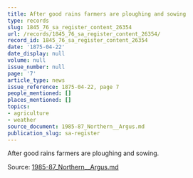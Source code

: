 ```yaml
---
title: After good rains farmers are ploughing and sowing
type: records
slug: 1845_76_sa_register_content_26354
url: /records/1845_76_sa_register_content_26354/
record_id: 1845_76_sa_register_content_26354
date: '1875-04-22'
date_display: null
volume: null
issue_number: null
page: '7'
article_type: news
issue_reference: 1875-04-22, page 7
people_mentioned: []
places_mentioned: []
topics:
- agriculture
- weather
source_document: 1985-87_Northern__Argus.md
publication_slug: sa-register
---
```


After good rains farmers are ploughing and sowing.

Source: [1985-87_Northern__Argus.md](/downloads/markdown/1985-87_Northern__Argus.md)
